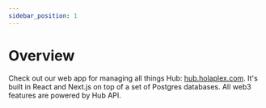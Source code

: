 ```yaml
---
sidebar_position: 1
---
```


# Overview

Check out our web app for managing all things Hub: [hub.holaplex.com](hub.holaplex.com). It's built in React and Next.js on top of a set of Postgres databases. All web3 features are powered by Hub API.